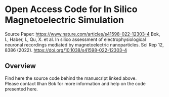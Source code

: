 # Open Access Code for In Silico Magnetoelectric Simulation
Source Paper: https://www.nature.com/articles/s41598-022-12303-4
Bok, I., Haber, I., Qu, X. et al. In silico assessment of electrophysiological neuronal recordings mediated by magnetoelectric nanoparticles. Sci Rep 12, 8386 (2022). https://doi.org/10.1038/s41598-022-12303-4
## Overview
Find here the source code behind the manuscript linked above.<br>
Please contact Ilhan Bok for more information and help on the code presented here.